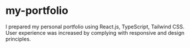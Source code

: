# my-portfolio
I prepared my personal portfolio using React.js, TypeScript, Tailwind CSS. User experience was increased by complying with responsive and design principles.
